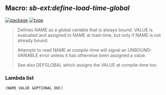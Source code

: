 ## Macro: ***sb-ext:define-load-time-global***
[![package](https://img.shields.io/badge/Package-SB--EXT-5f9ea0.svg?style=social&colorA=999999)](../) [![type](https://img.shields.io/badge/Type-Macro-5f9ea0.svg?style=social&colorA=999999)](../#macro) 

> Defines NAME as a global variable that is always bound. VALUE is evaluated
> and assigned to NAME at load-time, but only if NAME is not already bound.
> 
> Attempts to read NAME at compile-time will signal an UNBOUND-VARIABLE error
> unless it has otherwise been assigned a value.
> 
> See also DEFGLOBAL which assigns the VALUE at compile-time too.

### Lambda list
```
(NAME VALUE &OPTIONAL DOC)
```
